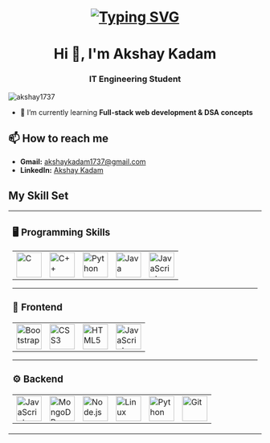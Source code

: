 <h1 align = "center">
<a href="https://git.io/typing-svg"><img src="https://readme-typing-svg.herokuapp.com?font=Fira+Code&size=75&duration=1500&pause=600&color=0CE82B&background=000000EE&center=true&vCenter=true&multiline=true&width=1920&height=384&lines=Hello+there!;My+name+is+Akshay+kadam%2C;Welcome+to+my+README" alt="Typing SVG" /></a>
</h1>


<h1 align="center">Hi 👋, I'm Akshay Kadam</h1>
<h3 align="center">IT Engineering Student</h3>

<p align="left"> <img src="https://komarev.com/ghpvc/?username=akshay1737&label=Profile%20views&color=0e75b6&style=flat" alt="akshay1737" /> </p>

- 🌱 I’m currently learning **Full-stack web development & DSA concepts**
## 📫 How to reach me  
- **Gmail:** [akshaykadam1737@gmail.com](mailto:akshaykadam1737@gmail.com)   
- **LinkedIn:** [Akshay Kadam](https://linkedin.com/in/akshay-kadam-b664242b9)
## My Skill Set  
<table><tr><td valign="top" width="50%">

### 🖥️ Programming Skills  
<div align="center">
  <table>
    <tr>
      <td><img src="https://profilinator.rishav.dev/skills-assets/c-original.svg" alt="C" height="50"/></td>
      <td><img src="https://profilinator.rishav.dev/skills-assets/cplusplus-original.svg" alt="C++" height="50"/></td>
      <td><img src="https://profilinator.rishav.dev/skills-assets/python-original.svg" alt="Python" height="50"/></td>
      <td><img src="https://upload.wikimedia.org/wikipedia/en/3/30/Java_programming_language_logo.svg" alt="Java" height="50"/></td>
      <td><img src="https://profilinator.rishav.dev/skills-assets/javascript-original.svg" alt="JavaScript" height="50"/></td>
    </tr>
  </table>
</div>

---

### 🎨 Frontend  
<div align="center">
  <table>
    <tr>
      <td><img src="https://profilinator.rishav.dev/skills-assets/bootstrap-plain.svg" alt="Bootstrap" height="50"/></td>
      <td><img src="https://profilinator.rishav.dev/skills-assets/css3-original-wordmark.svg" alt="CSS3" height="50"/></td>
      <td><img src="https://profilinator.rishav.dev/skills-assets/html5-original-wordmark.svg" alt="HTML5" height="50"/></td>
      <td><img src="https://profilinator.rishav.dev/skills-assets/javascript-original.svg" alt="JavaScript" height="50"/></td>
    </tr>
  </table>
</div>

---

### ⚙️ Backend  
<div align="center">
  <table>
    <tr>
      <td><img src="https://profilinator.rishav.dev/skills-assets/javascript-original.svg" alt="JavaScript" height="50"/></td>
      <td><img src="https://profilinator.rishav.dev/skills-assets/mongodb-original-wordmark.svg" alt="MongoDB" height="50"/></td>
      <td><img src="https://profilinator.rishav.dev/skills-assets/nodejs-original-wordmark.svg" alt="Node.js" height="50"/></td>
      <td><img src="https://profilinator.rishav.dev/skills-assets/linux-original.svg" alt="Linux" height="50"/></td>
      <td><img src="https://profilinator.rishav.dev/skills-assets/python-original.svg" alt="Python" height="50"/></td>
      <td><img src="https://profilinator.rishav.dev/skills-assets/git-scm-icon.svg" alt="Git" height="50"/></td>
    </tr>
  </table>
</div>

